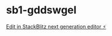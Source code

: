 # sb1-gddswgel

[Edit in StackBlitz next generation editor ⚡️](https://stackblitz.com/~/github.com/savaya/sb1-gddswgel)